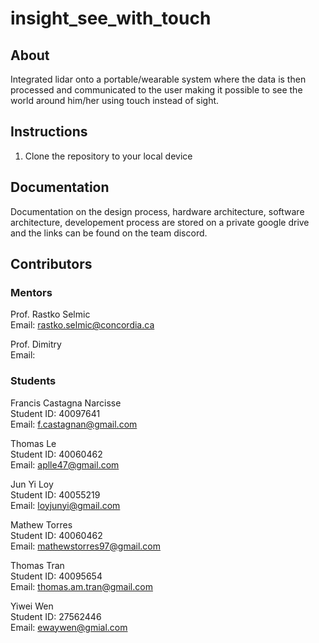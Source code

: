 # insight_see_with_touch

## About
Integrated lidar onto a portable/wearable system where the data is then processed and communicated to the user making it possible to see the world around him/her using touch instead of sight.  

## Instructions
1. Clone the repository to your local device

## Documentation
Documentation on the design process, hardware architecture, software architecture, developement process are stored on a private google drive and the links can be found on the team discord.  

## Contributors
### Mentors
Prof. Rastko Selmic  
Email: rastko.selmic@concordia.ca  

Prof. Dimitry  
Email:  

### Students
Francis Castagna Narcisse  
Student ID: 40097641  
Email: f.castagnan@gmail.com  

Thomas Le  
Student ID: 40060462  
Email: aplle47@gmail.com  

Jun Yi Loy  
Student ID: 40055219  
Email: loyjunyi@gmail.com  

Mathew Torres  
Student ID: 40060462  
Email: mathewstorres97@gmail.com  

Thomas Tran  
Student ID: 40095654  
Email: thomas.am.tran@gmail.com  

Yiwei Wen  
Student ID: 27562446  
Email: ewaywen@gmial.com  
